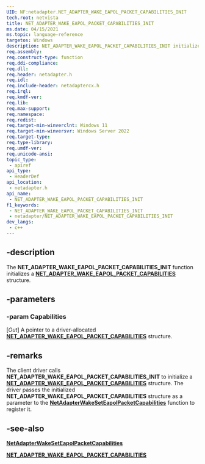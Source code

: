 ```yaml
---
UID: NF:netadapter.NET_ADAPTER_WAKE_EAPOL_PACKET_CAPABILITIES_INIT
tech.root: netvista
title: NET_ADAPTER_WAKE_EAPOL_PACKET_CAPABILITIES_INIT
ms.date: 04/15/2021
ms.topic: language-reference
targetos: Windows
description: NET_ADAPTER_WAKE_EAPOL_PACKET_CAPABILITIES_INIT initializes a NET_ADAPTER_WAKE_EAPOL_PACKET_CAPABILITIES structure. 
req.assembly: 
req.construct-type: function
req.ddi-compliance: 
req.dll: 
req.header: netadapter.h
req.idl: 
req.include-header: netadaptercx.h
req.irql: 
req.kmdf-ver: 
req.lib: 
req.max-support: 
req.namespace: 
req.redist: 
req.target-min-winverclnt: Windows 11
req.target-min-winversvr: Windows Server 2022
req.target-type: 
req.type-library: 
req.umdf-ver: 
req.unicode-ansi: 
topic_type:
 - apiref
api_type:
 - HeaderDef
api_location:
 - netadapter.h
api_name:
 - NET_ADAPTER_WAKE_EAPOL_PACKET_CAPABILITIES_INIT
f1_keywords:
 - NET_ADAPTER_WAKE_EAPOL_PACKET_CAPABILITIES_INIT
 - netadapter/NET_ADAPTER_WAKE_EAPOL_PACKET_CAPABILITIES_INIT
dev_langs:
 - c++
---
```


## -description

The **NET_ADAPTER_WAKE_EAPOL_PACKET_CAPABILITIES_INIT** function initializes a [**NET_ADAPTER_WAKE_EAPOL_PACKET_CAPABILITIES**](ns-netadapter-net_adapter_wake_eapol_packet_capabilities.md) structure. 

## -parameters

### -param Capabilities

[_Out_] A pointer to a driver-allocated [**NET_ADAPTER_WAKE_EAPOL_PACKET_CAPABILITIES**](ns-netadapter-net_adapter_wake_eapol_packet_capabilities.md) structure.

## -remarks

The client driver calls **NET_ADAPTER_WAKE_EAPOL_PACKET_CAPABILITIES_INIT** to initialize a [**NET_ADAPTER_WAKE_EAPOL_PACKET_CAPABILITIES**](ns-netadapter-net_adapter_wake_eapol_packet_capabilities.md) structure. The driver passes the initialized **NET_ADAPTER_WAKE_EAPOL_PACKET_CAPABILITIES** structure as a parameter to the [**NetAdapterWakeSetEapolPacketCapabilities**](nf-netadapter-netadapterwakeseteapolpacketcapabilities.md) function to register it.

## -see-also

[**NetAdapterWakeSetEapolPacketCapabilities**](nf-netadapter-netadapterwakeseteapolpacketcapabilities.md)

[**NET_ADAPTER_WAKE_EAPOL_PACKET_CAPABILITIES**](ns-netadapter-net_adapter_wake_eapol_packet_capabilities.md)
